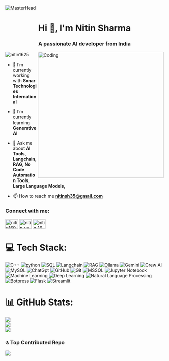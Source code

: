 ![MasterHead](https://user-images.githubusercontent.com/109351602/202650321-7f4da361-f98f-4345-8df4-adf352a11322.gif)
<h1 align="center">Hi 👋, I'm Nitin Sharma</h1>
<h3 align="center">A passionate AI developer from India</h3>
<img align="right" alt="Coding" width="400" src="https://camo.githubusercontent.com/7de37139d0b4c1ce40865e799b446c0e963a3dd8fb68d239707237c40604fa3d/68747470733a2f2f63646e2e6472696262626c652e636f6d2f75736572732f3733303730332f73637265656e73686f74732f363538313234332f6176656e746f2e676966">

<p align="left"> <img src="https://komarev.com/ghpvc/?username=nitin1625&label=Profile%20views&color=0e75b6&style=flat" alt="nitin1625" /> </p>

- 🔭 I’m currently working with **Sonar Technologies International**

- 🌱 I’m currently learning **Generative AI**

- 💬 Ask me about **AI Tools, Langchain,RAG, No Code Automation Tools, Large Language Models,**

- 📫 How to reach me **nitinsh35@gmail.com**

<h3 align="left">Connect with me:</h3>
<p align="left">
<a href="https://linkedin.com/in/nitin1608" target="blank"><img align="center" src="https://raw.githubusercontent.com/rahuldkjain/github-profile-readme-generator/master/src/images/icons/Social/linked-in-alt.svg" alt="nitin1608" height="30" width="40" /></a>
<a href="https://instagram.com/nitin_vasishtha_" target="blank"><img align="center" src="https://raw.githubusercontent.com/rahuldkjain/github-profile-readme-generator/master/src/images/icons/Social/instagram.svg" alt="nitin_vasishtha_" height="30" width="40" /></a>
<a href="https://www.leetcode.com/nitin_16" target="blank"><img align="center" src="https://raw.githubusercontent.com/rahuldkjain/github-profile-readme-generator/master/src/images/icons/Social/leet-code.svg" alt="nitin_16" height="30" width="40" /></a>
</p>



# 💻 Tech Stack:
![C++](https://img.shields.io/badge/c++-%2300599C.svg?style=for-the-badge&logo=c%2B%2B&logoColor=white) ![python](https://img.shields.io/badge/python-3670A0?style=for-the-badge&logo=python&logoColor=ffdd54) ![SQL](https://img.shields.io/badge/SQL-%4caf50.svg?style=for-the-badge&logo=sqlite&logoColor=white) ![Langchain](https://img.shields.io/badge/langchain-6da55f.svg?style=for-the-badge&logo=langchain&logoColor=mA55F) ![RAG](https://img.shields.io/badge/RAG-%23007ACC.svg?style=for-the-badge&logo=RAG&logoColor=white) ![Ollama](https://img.shields.io/badge/Ollama-%23323330.svg?style=for-the-badge&logo=Ollama&logoColor=white) ![Gemini](https://img.shields.io/badge/Gemini-%2300599C.svg?style=for-the-badge&logo=%2B%2B&logoColor=white) ![Crew AI](https://img.shields.io/badge/crewAI-6DA55F?style=for-the-badge&logo=CrewAI&logoColor=white) ![MySQL](https://img.shields.io/badge/mysql-4479A1.svg?style=for-the-badge&logo=mysql&logoColor=white) ![ChatGpt](https://img.shields.io/badge/ChatGPT-74aa9c.svg?style=for-the-badge&logo=openai&logoColor=white) ![GitHub](https://img.shields.io/badge/github-%23121011.svg?style=for-the-badge&logo=github&logoColor=white) ![Git](https://img.shields.io/badge/git-%23F05033.svg?style=for-the-badge&logo=git&logoColor=white) ![MSSQL](https://img.shields.io/badge/mssql-%23323330.svg?style=for-the-badge&logo=microsoft-sql-server&logoColor=white) ![Jupyter Notebook](https://img.shields.io/badge/Jupyter%20Notebook-3670A0?style=for-the-badge&logo=Jupyter%20Notebook&logoColor=ffdd54) ![Machine Learning](https://img.shields.io/badge/Machine%20Learning-%23DD0031.svg?style=for-the-badge&logo=Machine%20Learning&logoColor=white) ![Deep Learning](https://img.shields.io/badge/deep%20learning-26CA98.svg?style=for-the-badge) ![Natural Language Processing](https://img.shields.io/badge/Natural%20Language%20Processing-%23E6946E.svg?style=for-the-badge&logo=Natural%20Language%20Processing&logoColor=%234FC08D) ![Botpress](https://img.shields.io/badge/Botpress-%23323330.svg?style=for-the-badge&logo=botpress&logoColor=whiteNLP) ![Flask](https://img.shields.io/badge/Flask-%23404d59.svg?style=for-the-badge&logo=Flask&logoColor=%2361DAFB) ![Streamlit](https://img.shields.io/badge/Streamlit-%238511FA.svg?style=for-the-badge&logo=Streamlit&logoColor=white)
# 📊 GitHub Stats:
![](https://github-readme-stats.vercel.app/api?username=nitin1625&theme=dark&hide_border=false&include_all_commits=false&count_private=false)<br/>
![](https://github-readme-streak-stats.herokuapp.com/?user=nitin1625&theme=dark&hide_border=false)<br/>
![](https://github-readme-stats.vercel.app/api/top-langs/?username=nitin1625&theme=dark&hide_border=false&include_all_commits=false&count_private=false&layout=compact)


### 🔝 Top Contributed Repo
![](https://github-contributor-stats.vercel.app/api?username=nitin1625&limit=5&theme=dark&combine_all_yearly_contributions=true)


